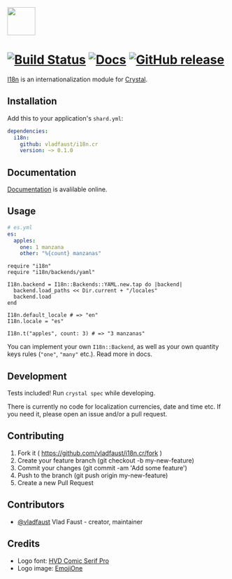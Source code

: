 <img src="https://user-images.githubusercontent.com/7955682/30343700-23592684-9807-11e7-8012-feebede90f2c.png" height="64">

# [![Build Status](https://travis-ci.org/vladfaust/i18n.cr.svg?branch=master)](https://travis-ci.org/vladfaust/i18n.cr) [![Docs](https://img.shields.io/badge/docs-available-brightgreen.svg)](https://vladfaust.com/i18n.cr) [![GitHub release](https://img.shields.io/github/release/vladfaust/i18n.cr.svg)](https://github.com/vladfaust/i18n.cr/releases)

[I18n](https://github.com/vladfaust/i18n.cr) is an internationalization module for [Crystal](https://crystal-lang.org/).


## Installation

Add this to your application's `shard.yml`:

```yaml
dependencies:
  i18n:
    github: vladfaust/i18n.cr
    version: ~> 0.1.0
```

## Documentation
[Documentation](https://vladfaust.com/i18n.cr) is avalilable online.

## Usage

```yaml
# es.yml
es:
  apples:
    one: 1 manzana
    other: "%{count} manzanas"
```

```crystal
require "i18n"
require "i18n/backends/yaml"

I18n.backend = I18n::Backends::YAML.new.tap do |backend|
  backend.load_paths << Dir.current + "/locales"
  backend.load
end

I18n.default_locale # => "en"
I18n.locale = "es"

I18n.t("apples", count: 3) # => "3 manzanas"
```

You can implement your own `I18n::Backend`, as well as your own quantity keys rules (`"one"`, `"many"` etc.). Read more in docs.

## Development

Tests included! Run `crystal spec` while developing.

There is currently no code for localization currencies, date and time etc. If you need it, please open an issue and/or a pull request.

## Contributing

1. Fork it ( https://github.com/vladfaust/i18n.cr/fork )
2. Create your feature branch (git checkout -b my-new-feature)
3. Commit your changes (git commit -am 'Add some feature')
4. Push to the branch (git push origin my-new-feature)
5. Create a new Pull Request

## Contributors

- [@vladfaust](https://github.com/vladfaust) Vlad Faust - creator, maintainer

## Credits

- Logo font: [HVD Comic Serif Pro](https://www.fontsquirrel.com/fonts/hvd-comic-serif-pro)
- Logo image: [EmojiOne](https://www.emojione.com/)
